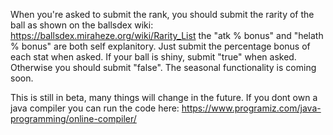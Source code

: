 When you're asked to submit the rank, you should submit the rarity of the ball as shown on the ballsdex wiki: https://ballsdex.miraheze.org/wiki/Rarity_List
the "atk % bonus" and "helath % bonus" are both self explanitory. Just submit the percentage bonus of each stat when asked.
If your ball is shiny, submit "true" when asked. Otherwise you should submit "false".
The seasonal functionality is coming soon.

This is still in beta, many things will change in the future.
If you dont own a java compiler you can run the code here: https://www.programiz.com/java-programming/online-compiler/
